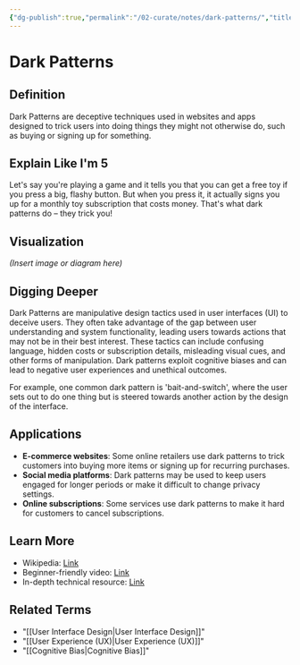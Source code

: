 ```yaml
---
{"dg-publish":true,"permalink":"/02-curate/notes/dark-patterns/","title":"Dark Patterns","tags":["web-design","cognitive-bias"]}
---
```


# Dark Patterns

## **Definition**  
Dark Patterns are deceptive techniques used in websites and apps designed to trick users into doing things they might not otherwise do, such as buying or signing up for something.

## **Explain Like I'm 5**  
Let's say you're playing a game and it tells you that you can get a free toy if you press a big, flashy button. But when you press it, it actually signs you up for a monthly toy subscription that costs money. That's what dark patterns do – they trick you!

## **Visualization**  
*(Insert image or diagram here)*

## **Digging Deeper**
Dark Patterns are manipulative design tactics used in user interfaces (UI) to deceive users. They often take advantage of the gap between user understanding and system functionality, leading users towards actions that may not be in their best interest. These tactics can include confusing language, hidden costs or subscription details, misleading visual cues, and other forms of manipulation. Dark patterns exploit cognitive biases and can lead to negative user experiences and unethical outcomes.

For example, one common dark pattern is 'bait-and-switch', where the user sets out to do one thing but is steered towards another action by the design of the interface.

## **Applications**  
- **E-commerce websites**: Some online retailers use dark patterns to trick customers into buying more items or signing up for recurring purchases.
- **Social media platforms**: Dark patterns may be used to keep users engaged for longer periods or make it difficult to change privacy settings.
- **Online subscriptions**: Some services use dark patterns to make it hard for customers to cancel subscriptions.

## **Learn More**  
- Wikipedia: [Link](https://en.wikipedia.org/wiki/Dark_pattern)
- Beginner-friendly video: [Link](https://www.youtube.com/watch?v=kxkrdLI6e6M)
- In-depth technical resource: [Link](https://www.darkpatterns.org/)

## **Related Terms**  
- "[[User Interface Design\|User Interface Design]]"
- "[[User Experience (UX)\|User Experience (UX)]]"
- "[[Cognitive Bias\|Cognitive Bias]]"